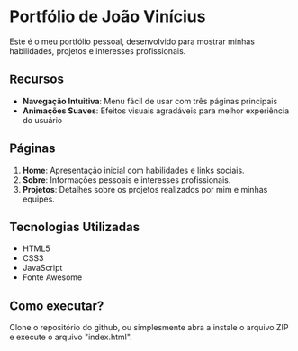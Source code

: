 # Portfólio de João Vinícius

Este é o meu portfólio pessoal, desenvolvido para mostrar minhas habilidades, projetos e interesses profissionais.

## Recursos

- **Navegação Intuitiva**: Menu fácil de usar com três páginas principais
- **Animações Suaves**: Efeitos visuais agradáveis para melhor experiência do usuário

## Páginas

1. **Home**: Apresentação inicial com habilidades e links sociais.
2. **Sobre**: Informações pessoais e interesses profissionais.
3. **Projetos**: Detalhes sobre os projetos realizados por mim e minhas equipes.

## Tecnologias Utilizadas

- HTML5
- CSS3
- JavaScript
- Fonte Awesome

## Como executar?
Clone o repositório do github, ou simplesmente abra a instale o arquivo ZIP e execute o arquivo "index.html".
